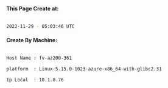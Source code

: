 
   
#### This Page Create at:

```bash

2022-11-29 - 05:03:46 UTC

```

#### Create By Machine:

```bash

Host Name : fv-az200-361

platform  : Linux-5.15.0-1023-azure-x86_64-with-glibc2.31

Ip Local  : 10.1.0.76

```

